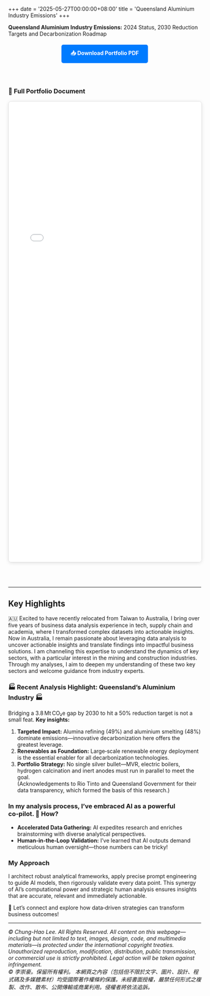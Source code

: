 +++
date = '2025-05-27T00:00:00+08:00'
title = 'Queensland Aluminium Industry Emissions'
+++

**Queensland Aluminium Industry Emissions:** 2024 Status, 2030 Reduction Targets and Decarbonization Roadmap

<div style="text-align: center; margin: 20px 0;">
    <a href="Queensland Aluminium Industry Emissions.pdf" download class="download-button" style="display: inline-block; padding: 12px 24px; background-color: #007bff; color: white; text-decoration: none; border-radius: 5px; font-weight: bold; transition: background-color 0.3s;">
        📥 Download Portfolio PDF
    </a>
</div>

<style>
.download-button:hover {
    background-color: #0056b3 !important;
}

.pdf-container {
    width: 100%;
    max-width: 900px;
    margin: 0 auto;
    padding: 20px 0;
}

.pdf-embed {
    width: 100%;
    height: 1200px;
    border: 1px solid #ddd;
    border-radius: 8px;
    box-shadow: 0 2px 10px rgba(0,0,0,0.1);
    margin-bottom: 30px;
}

.pdf-page-image {
    width: 100%;
    margin-bottom: 20px;
    border: 1px solid #e0e0e0;
    border-radius: 8px;
    box-shadow: 0 2px 8px rgba(0,0,0,0.08);
}

@media (max-width: 768px) {
    .pdf-embed {
        height: 600px;
    }
}
</style>

<div class="pdf-container">

### 📄 Full Portfolio Document

<!-- Option 1: Using iframe embed (works if PDF is in static folder) -->
<iframe src="Queensland Aluminium Industry Emissions.pdf" class="pdf-embed" type="application/pdf">
    <p>Your browser doesn't support PDF viewing. Please <a href="Queensland Aluminium Industry Emissions.pdf">download the PDF</a> to view it.</p>
</iframe>

<!-- Option 2: Using Google Docs Viewer (replace URL with your actual PDF URL) -->
<!--
<iframe src="https://docs.google.com/viewer?url=https://yourwebsite.com/path/to/CHLee_Portfolio.pdf&embedded=true" class="pdf-embed" frameborder="0"></iframe>
-->

<!-- Option 3: Display as images (if you convert PDF pages to images) -->
<!--
### Portfolio Pages

<img src="/images/portfolio/page1.jpg" alt="Portfolio Page 1" class="pdf-page-image" />
<img src="/images/portfolio/page2.jpg" alt="Portfolio Page 2" class="pdf-page-image" />
<img src="/images/portfolio/page3.jpg" alt="Portfolio Page 3" class="pdf-page-image" />
<img src="/images/portfolio/page4.jpg" alt="Portfolio Page 4" class="pdf-page-image" />
<img src="/images/portfolio/page5.jpg" alt="Portfolio Page 5" class="pdf-page-image" />
<img src="/images/portfolio/page6.jpg" alt="Portfolio Page 6" class="pdf-page-image" />
-->

</div>

---

## Key Highlights

🇦🇺 Excited to have recently relocated from Taiwan to Australia, I bring over five years of business data analysis experience in tech, supply chain and academia, where I transformed complex datasets into actionable insights. Now in Australia, I remain passionate about leveraging data analysis to uncover actionable insights and translate findings into impactful business solutions. I am channeling this expertise to understand the dynamics of key sectors, with a particular interest in the mining and construction industries. Through my analyses, I aim to deepen my understanding of these two key sectors and welcome guidance from industry experts.

### 🏭 Recent Analysis Highlight: Queensland’s Aluminium Industry 🏭
Bridging a 3.8 Mt CO₂e gap by 2030 to hit a 50% reduction target is not a small feat. 
**Key insights:**
 1. **Targeted Impact:** Alumina refining (49%) and aluminium smelting (48%) dominate emissions—innovative decarbonization here offers the greatest leverage.
 2. **Renewables as Foundation:** Large‑scale renewable energy deployment is the essential enabler for all decarbonization technologies.
 3. **Portfolio Strategy:** No single silver bullet—MVR, electric boilers, hydrogen calcination and inert anodes must run in parallel to meet the goal.
<br> (Acknowledgements to Rio Tinto and Queensland Government for their data transparency, which formed the basis of this research.)

### In my analysis process, I’ve embraced AI as a powerful co‑pilot. 🤖 How?
 * **Accelerated Data Gathering:** AI expedites research and enriches brainstorming with diverse analytical perspectives.
 * **Human‑in‑the‑Loop Validation:** I’ve learned that AI outputs demand meticulous human oversight—those numbers can be tricky!

### My Approach
I architect robust analytical frameworks, apply precise prompt engineering to guide AI models, then rigorously validate every data point. This synergy of AI’s computational power and strategic human analysis ensures insights that are accurate, relevant and immediately actionable.

🔗 Let’s connect and explore how data‑driven strategies can transform business outcomes!

---
*© Chung-Hao Lee. All Rights Reserved.
All content on this webpage—including but not limited to text, images, design, code, and multimedia materials—is protected under the international copyright treaties. Unauthorized reproduction, modification, distribution, public transmission, or commercial use is strictly prohibited. Legal action will be taken against infringement.* <br>
*© 李崇豪。保留所有權利。
本網頁之內容（包括但不限於文字、圖片、設計、程式碼及多媒體素材）均受國際著作權條約保護。未經書面授權，嚴禁任何形式之複製、改作、散布、公開傳輸或商業利用。侵權者將依法追訴。*
